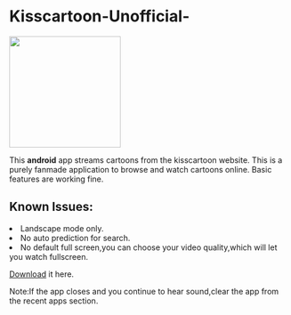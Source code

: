 # Kisscartoon-Unofficial-
<p1><img src="http://i.imgur.com/cVfkoyY.png?1"  style="width:200px;height:200px;"></p1>

<p2>This <b>android</b> app streams cartoons from the kisscartoon website.</p2>
<p3>This is a purely fanmade application to browse and watch cartoons online.</p3>
<p4>Basic features are working fine.</p4>

<h2>Known Issues:</h2>
<li>  Landscape mode only.</li>
<li>  No auto prediction for search.</li>
<li>  No default full screen,you can choose your video quality,which will let you watch fullscreen.</li>

<a href="https://github.com/Git3m/Kisscartoon-Unofficial-/raw/master/KC.apk">Download</a> it here.


Note:If the app closes and you continue to hear sound,clear the app from the recent apps section.
